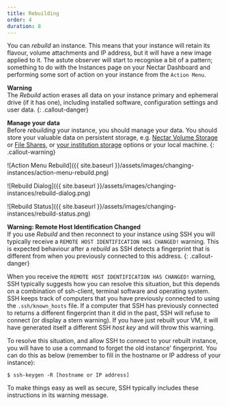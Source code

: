 ```yaml
---
title: Rebuilding
order: 4
duration: 8
---
```


You can *rebuild* an instance. This means that your instance will retain its flavour, volume attachments and IP address, but it will have a new image applied to it. The astute observer will start to recognise a bit of a pattern; something to do with the Instances page on your Nectar Dashboard and performing some sort of action on your instance from the `Action Menu`.

**Warning**  
The *Rebuild* action erases all data on your instance primary and ephemeral drive (if it has one), including installed software, configuration settings and user data. 
{: .callout-danger}

**Manage your data**  
Before *rebuilding* your instance, you should manage your data. You should store your valuable data on persistent storage, e.g. [Nectar Volume Storage](https://support.ehelp.edu.au/support/solutions/articles/6000216075-persistent-volume-storage) or [File Shares](https://support.ehelp.edu.au/support/solutions/articles/6000183607-nectar-shared-filesystem-service), or [your institution storage](https://support.ehelp.edu.au/support/solutions/articles/6000136764-introduction-to-rds-participating-nodes) options or your local machine.
{: .callout-warning}

![Action Menu Rebuild]({{ site.baseurl }}/assets/images/changing-instances/action-menu-rebuild.png)

![Rebuild Dialog]({{ site.baseurl }}/assets/images/changing-instances/rebuild-dialog.png)

![Rebuild Status]({{ site.baseurl }}/assets/images/changing-instances/rebuild-status.png)

**Warning: Remote Host Identification Changed**  
If you use *Rebuild* and then reconnect to your instance using SSH you will typically receive a `REMOTE HOST IDENTIFICATION HAS CHANGED!` warning. This is expected behaviour after a *rebuild* as SSH detects a fingerprint that is different from when you previously connected to this address. 
{: .callout-danger}

When you receive the `REMOTE HOST IDENTIFICATION HAS CHANGED!` warning, SSH typically suggests how you can resolve this situation, but this depends on a combination of ssh-client, terminal software and operating system. SSH keeps track of computers that you have previously connected to using the `.ssh/known_hosts` file. If a computer that SSH has previously connected to returns a different fingerprint than it did in the past, SSH will refuse to connect (or display a stern warning). If you have just rebuilt your VM, it will have generated itself a different SSH *host key* and will throw this warning.

To resolve this situation, and allow SSH to connect to your rebuilt instance, you will have to use a command to forget the old instance' fingerprint. You can do this as below (remember to fill in the hostname or IP address of your instance):

```
$ ssh-keygen -R [hostname or IP address]
```

To make things easy as well as secure, SSH typically includes these instructions in its warning message. 
